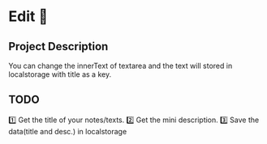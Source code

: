 
# Edit 🚀

## Project Description

You can change the innerText of textarea and the text will stored in localstorage with title as a key.

## TODO

1️⃣ Get the title of your notes/texts.
2️⃣ Get the mini description.
3️⃣ Save the data(title and desc.) in localstorage
